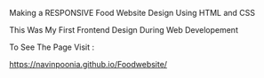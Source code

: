 Making a RESPONSIVE Food Website Design Using HTML and CSS

This Was My First Frontend Design During Web Developement

To See The Page Visit :

https://navinpoonia.github.io/Foodwebsite/
